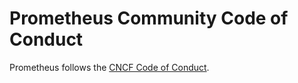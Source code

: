 # Prometheus Community Code of Conduct

Prometheus follows the [CNCF Code of Conduct](https://github.com/cncf/foundation/blob/master/code-of-conduct.md).
